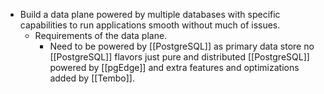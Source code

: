 - Build a data plane powered by multiple databases with specific capabilities to run applications smooth without much of issues.
	- Requirements of the data plane.
		- Need to be powered by [[PostgreSQL]] as primary data store no [[PostgreSQL]] flavors just pure and distributed [[PostgreSQL]] powered by [[pgEdge]] and extra features and optimizations added by [[Tembo]].